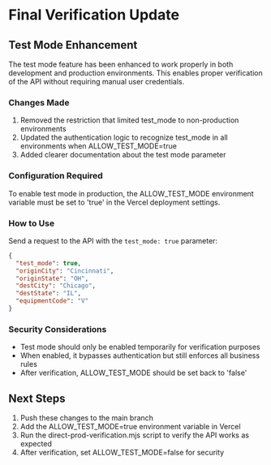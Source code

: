 # Final Verification Update

## Test Mode Enhancement

The test mode feature has been enhanced to work properly in both development and production environments. This enables proper verification of the API without requiring manual user credentials.

### Changes Made

1. Removed the restriction that limited test_mode to non-production environments
2. Updated the authentication logic to recognize test_mode in all environments when ALLOW_TEST_MODE=true
3. Added clearer documentation about the test mode parameter

### Configuration Required

To enable test mode in production, the ALLOW_TEST_MODE environment variable must be set to 'true' in the Vercel deployment settings.

### How to Use

Send a request to the API with the `test_mode: true` parameter:

```json
{
  "test_mode": true,
  "originCity": "Cincinnati",
  "originState": "OH",
  "destCity": "Chicago",
  "destState": "IL",
  "equipmentCode": "V"
}
```

### Security Considerations

- Test mode should only be enabled temporarily for verification purposes
- When enabled, it bypasses authentication but still enforces all business rules
- After verification, ALLOW_TEST_MODE should be set back to 'false'

## Next Steps

1. Push these changes to the main branch
2. Add the ALLOW_TEST_MODE=true environment variable in Vercel
3. Run the direct-prod-verification.mjs script to verify the API works as expected
4. After verification, set ALLOW_TEST_MODE=false for security
